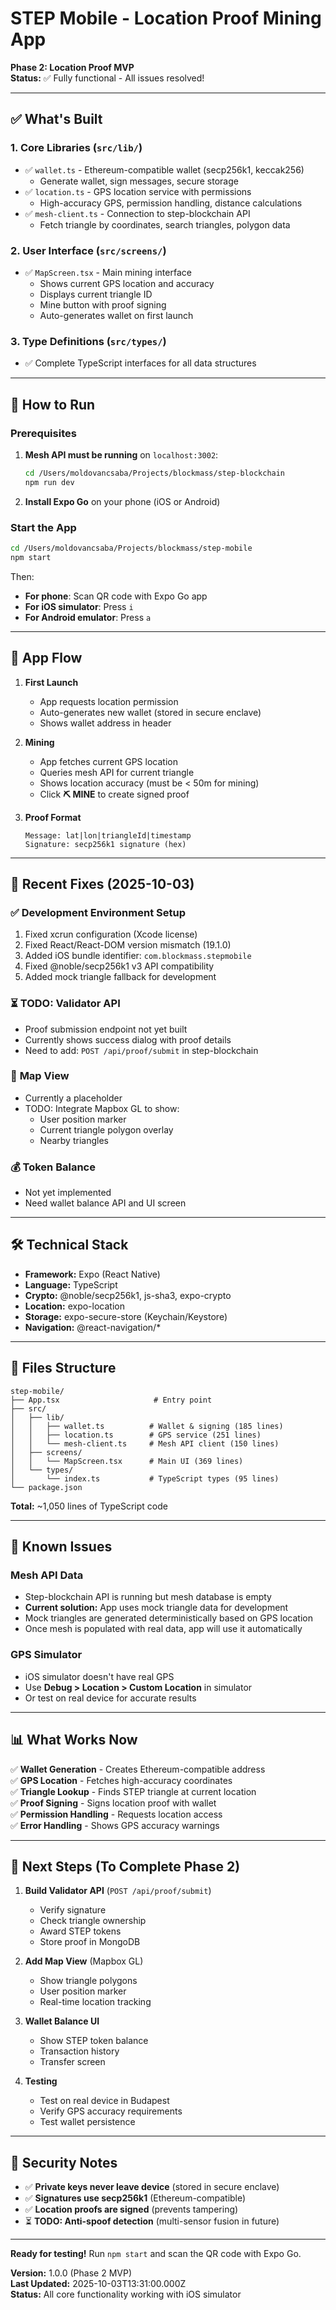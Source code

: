 # STEP Mobile - Location Proof Mining App

**Phase 2: Location Proof MVP**  
**Status:** ✅ Fully functional - All issues resolved!

---

## ✅ What's Built

### 1. **Core Libraries** (`src/lib/`)
- ✅ `wallet.ts` - Ethereum-compatible wallet (secp256k1, keccak256)
  - Generate wallet, sign messages, secure storage
- ✅ `location.ts` - GPS location service with permissions
  - High-accuracy GPS, permission handling, distance calculations
- ✅ `mesh-client.ts` - Connection to step-blockchain API
  - Fetch triangle by coordinates, search triangles, polygon data

### 2. **User Interface** (`src/screens/`)
- ✅ `MapScreen.tsx` - Main mining interface
  - Shows current GPS location and accuracy
  - Displays current triangle ID
  - Mine button with proof signing
  - Auto-generates wallet on first launch

### 3. **Type Definitions** (`src/types/`)
- ✅ Complete TypeScript interfaces for all data structures

---

## 🚀 How to Run

### Prerequisites
1. **Mesh API must be running** on `localhost:3002`:
   ```bash
   cd /Users/moldovancsaba/Projects/blockmass/step-blockchain
   npm run dev
   ```

2. **Install Expo Go** on your phone (iOS or Android)

### Start the App
```bash
cd /Users/moldovancsaba/Projects/blockmass/step-mobile
npm start
```

Then:
- **For phone**: Scan QR code with Expo Go app
- **For iOS simulator**: Press `i`
- **For Android emulator**: Press `a`

---

## 📱 App Flow

1. **First Launch**
   - App requests location permission
   - Auto-generates new wallet (stored in secure enclave)
   - Shows wallet address in header

2. **Mining**
   - App fetches current GPS location
   - Queries mesh API for current triangle
   - Shows location accuracy (must be < 50m for mining)
   - Click **⛏️ MINE** to create signed proof

3. **Proof Format**
   ```
   Message: lat|lon|triangleId|timestamp
   Signature: secp256k1 signature (hex)
   ```

---

## 🔧 Recent Fixes (2025-10-03)

### ✅ **Development Environment Setup**
1. Fixed xcrun configuration (Xcode license)
2. Fixed React/React-DOM version mismatch (19.1.0)
3. Added iOS bundle identifier: `com.blockmass.stepmobile`
4. Fixed @noble/secp256k1 v3 API compatibility
5. Added mock triangle fallback for development

### ⏳ **TODO: Validator API**
- Proof submission endpoint not yet built
- Currently shows success dialog with proof details
- Need to add: `POST /api/proof/submit` in step-blockchain

### 📍 **Map View**
- Currently a placeholder
- TODO: Integrate Mapbox GL to show:
  - User position marker
  - Current triangle polygon overlay
  - Nearby triangles

### 💰 **Token Balance**
- Not yet implemented
- Need wallet balance API and UI screen

---

## 🛠️ Technical Stack

- **Framework:** Expo (React Native)
- **Language:** TypeScript
- **Crypto:** @noble/secp256k1, js-sha3, expo-crypto
- **Location:** expo-location
- **Storage:** expo-secure-store (Keychain/Keystore)
- **Navigation:** @react-navigation/*

---

## 📝 Files Structure

```
step-mobile/
├── App.tsx                     # Entry point
├── src/
│   ├── lib/
│   │   ├── wallet.ts          # Wallet & signing (185 lines)
│   │   ├── location.ts        # GPS service (251 lines)
│   │   └── mesh-client.ts     # Mesh API client (150 lines)
│   ├── screens/
│   │   └── MapScreen.tsx      # Main UI (369 lines)
│   └── types/
│       └── index.ts           # TypeScript types (95 lines)
└── package.json
```

**Total:** ~1,050 lines of TypeScript code

---

## 🐛 Known Issues

### Mesh API Data
- Step-blockchain API is running but mesh database is empty
- **Current solution:** App uses mock triangle data for development
- Mock triangles are generated deterministically based on GPS location
- Once mesh is populated with real data, app will use it automatically

### GPS Simulator
- iOS simulator doesn't have real GPS
- Use **Debug > Location > Custom Location** in simulator
- Or test on real device for accurate results

---

## 📊 What Works Now

✅ **Wallet Generation** - Creates Ethereum-compatible address  
✅ **GPS Location** - Fetches high-accuracy coordinates  
✅ **Triangle Lookup** - Finds STEP triangle at current location  
✅ **Proof Signing** - Signs location proof with wallet  
✅ **Permission Handling** - Requests location access  
✅ **Error Handling** - Shows GPS accuracy warnings  

---

## 🎯 Next Steps (To Complete Phase 2)

1. **Build Validator API** (`POST /api/proof/submit`)
   - Verify signature
   - Check triangle ownership
   - Award STEP tokens
   - Store proof in MongoDB

2. **Add Map View** (Mapbox GL)
   - Show triangle polygons
   - User position marker
   - Real-time location tracking

3. **Wallet Balance UI**
   - Show STEP token balance
   - Transaction history
   - Transfer screen

4. **Testing**
   - Test on real device in Budapest
   - Verify GPS accuracy requirements
   - Test wallet persistence

---

## 🔐 Security Notes

- ✅ **Private keys never leave device** (stored in secure enclave)
- ✅ **Signatures use secp256k1** (Ethereum-compatible)
- ✅ **Location proofs are signed** (prevents tampering)
- ⏳ **TODO: Anti-spoof detection** (multi-sensor fusion in future)

---

**Ready for testing!** Run `npm start` and scan the QR code with Expo Go.

**Version:** 1.0.0 (Phase 2 MVP)  
**Last Updated:** 2025-10-03T13:31:00.000Z  
**Status:** All core functionality working with iOS simulator
